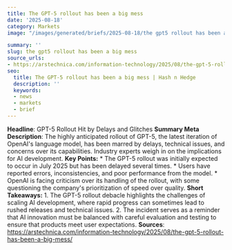 ```yaml
---
title: The GPT-5 rollout has been a big mess
date: '2025-08-18'
category: Markets
image: "/images/generated/briefs/2025-08-18/the gpt5 rollout has been a big mess.jpg"

summary: ''
slug: the gpt5 rollout has been a big mess
source_urls:
- https://arstechnica.com/information-technology/2025/08/the-gpt-5-rollout-has-been-a-big-mess/
seo:
  title: The GPT-5 rollout has been a big mess | Hash n Hedge
  description: ''
  keywords:
  - news
  - markets
  - brief
---
```


**Headline**: GPT-5 Rollout Hit by Delays and Glitches  **Summary Meta Description**: The highly anticipated rollout of GPT-5, the latest iteration of OpenAI's language model, has been marred by delays, technical issues, and concerns over its capabilities. Industry experts weigh in on the implications for AI development.  **Key Points:**  * The GPT-5 rollout was initially expected to occur in July 2025 but has been delayed several times. * Users have reported errors, inconsistencies, and poor performance from the model. * OpenAI is facing criticism over its handling of the rollout, with some questioning the company's prioritization of speed over quality.  **Short Takeaways:**  1. The GPT-5 rollout debacle highlights the challenges of scaling AI development, where rapid progress can sometimes lead to rushed releases and technical issues. 2. The incident serves as a reminder that AI innovation must be balanced with careful evaluation and testing to ensure that products meet user expectations.  **Sources**:  https://arstechnica.com/information-technology/2025/08/the-gpt-5-rollout-has-been-a-big-mess/ 
